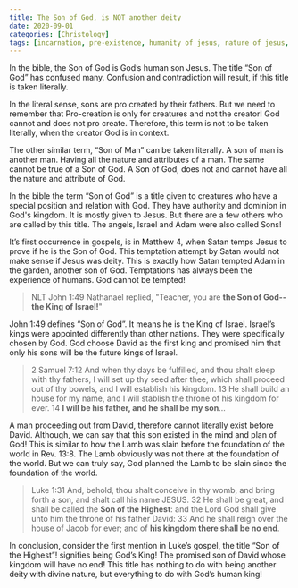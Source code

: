 ```yaml
---
title: The Son of God, is NOT another deity
date: 2020-09-01
categories: [Christology]
tags: [incarnation, pre-existence, humanity of jesus, nature of jesus, son of god, son of man]
---
```

In the bible, the Son of God is God’s human son Jesus. The title “Son of God” has confused many. Confusion and contradiction will result, if this title is taken literally. 

In the literal sense, sons are pro created by their fathers. But we need to remember that Pro-creation is only for creatures and not the creator! God cannot and does not pro create. Therefore, this term is not to be taken literally, when the creator God is in context.

The other similar term, “Son of Man” can be taken literally. A son of man is another man. Having all the nature and attributes of a man. The same cannot be true of a Son of God. A Son of God, does not and cannot have all the nature and attribute of God.

In the bible the term “Son of God” is a title given to creatures who have a special position and relation with God. They have authority and dominion in God's kingdom. It is mostly given to Jesus. But there are a few others who are called by this title. The angels, Israel and Adam were also called Sons!

It’s first occurrence in gospels, is in Matthew 4, when Satan temps Jesus to prove if he is the Son of God. This temptation attempt by Satan would not make sense if Jesus was deity. This is exactly how Satan tempted Adam in the garden, another son of God. Temptations has always been the experience of humans. God cannot be tempted!

>NLT John 1:49 Nathanael replied, "Teacher, you are **the Son of God-- the King of Israel!**"

John 1:49 defines “Son of God”. It means he is the King of Israel. Israel’s kings were appointed differently than other nations. They were specifically chosen by God. God choose David as the first king and promised him that only his sons will be the future kings of Israel. 

>2 Samuel 7:12 And when thy days be fulfilled, and thou shalt sleep with thy fathers, I will set up thy seed after thee, which shall proceed out of thy bowels, and I will establish his kingdom. 13 He shall build an house for my name, and I will stablish the throne of his kingdom for ever. 14 **I will be his father, and he shall be my son**...

A man proceeding out from David, therefore cannot literally exist before David. Although, we can say that this son existed in the mind and plan of God! This is similar to how the Lamb was slain before the foundation of the world in Rev. 13:8. The Lamb obviously was not there at the foundation of the world. But we can truly say, God planned the Lamb to be slain since the foundation of the world.

>Luke 1:31 And, behold, thou shalt conceive in thy womb, and bring forth a son, and shalt call his name JESUS. 32 He shall be great, and shall be called the **Son of the Highest**: and the Lord God shall give unto him the throne of his father David: 33 And he shall reign over the house of Jacob for ever; and of **his kingdom there shall be no end**.

In conclusion, consider the first mention in Luke’s gospel, the title “Son of the Highest”! signifies being God’s King! The promised son of David whose kingdom will have no end! This title has nothing to do with being another deity with divine nature, but everything to do with God’s human king!
